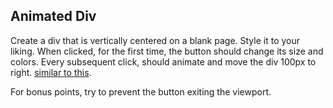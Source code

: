 ## Animated Div

Create a div that is vertically centered on a blank page. Style it to your liking. When clicked, for the first time, the button should change its size and colors. Every subsequent click, should animate and move the div 100px to right. [similar to this](https://codepen.io/tylerama/full/AJweKm).

For bonus points, try to prevent the button exiting the viewport.